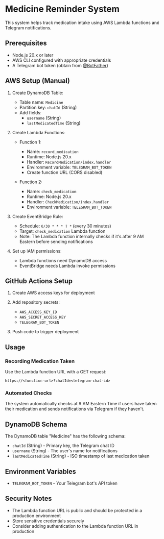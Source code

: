 # Medicine Reminder System

This system helps track medication intake using AWS Lambda functions and Telegram notifications.

## Prerequisites

- Node.js 20.x or later
- AWS CLI configured with appropriate credentials
- A Telegram bot token (obtain from [@BotFather](https://t.me/botfather))

## AWS Setup (Manual)

1. Create DynamoDB Table:
   - Table name: `Medicine`
   - Partition key: `chatId` (String)
   - Add fields:
     - `username` (String)
     - `lastMedicatedTime` (String)

2. Create Lambda Functions:
   - Function 1:
     - Name: `record_medication`
     - Runtime: Node.js 20.x
     - Handler: `RecordMedication/index.handler`
     - Environment variable: `TELEGRAM_BOT_TOKEN`
     - Create function URL (CORS disabled)
   
   - Function 2:
     - Name: `check_medication`
     - Runtime: Node.js 20.x
     - Handler: `CheckMedication/index.handler`
     - Environment variable: `TELEGRAM_BOT_TOKEN`

3. Create EventBridge Rule:
   - Schedule: `0/30 * * * ? *` (every 30 minutes)
   - Target: `check_medication` Lambda function
   - Note: The Lambda function internally checks if it's after 9 AM Eastern before sending notifications

4. Set up IAM permissions:
   - Lambda functions need DynamoDB access
   - EventBridge needs Lambda invoke permissions

## GitHub Actions Setup

1. Create AWS access keys for deployment
2. Add repository secrets:
   - `AWS_ACCESS_KEY_ID`
   - `AWS_SECRET_ACCESS_KEY`
   - `TELEGRAM_BOT_TOKEN`

3. Push code to trigger deployment

## Usage

### Recording Medication Taken

Use the Lambda function URL with a GET request:

```
https://<function-url>?chatId=<telegram-chat-id>
```

### Automated Checks

The system automatically checks at 9 AM Eastern Time if users have taken their medication and sends notifications via Telegram if they haven't.

## DynamoDB Schema

The DynamoDB table "Medicine" has the following schema:
- `chatId` (String) - Primary key, the Telegram chat ID
- `username` (String) - The user's name for notifications
- `lastMedicatedTime` (String) - ISO timestamp of last medication taken

## Environment Variables

- `TELEGRAM_BOT_TOKEN` - Your Telegram bot's API token

## Security Notes

- The Lambda function URL is public and should be protected in a production environment
- Store sensitive credentials securely
- Consider adding authentication to the Lambda function URL in production 